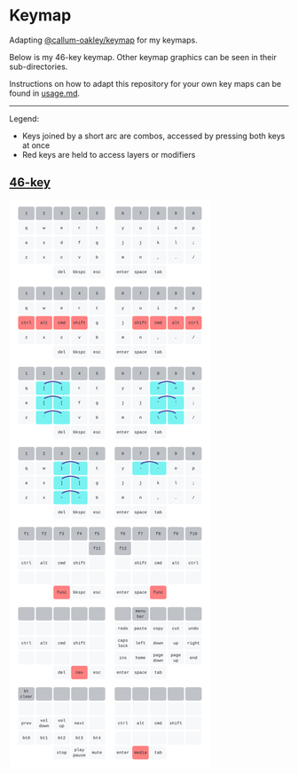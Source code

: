# Keymap
Adapting [@callum-oakley/keymap](https://github.com/callum-oakley/keymap) for my keymaps.

Below is my 46-key keymap.
Other keymap graphics can be seen in their sub-directories.

Instructions on how to adapt this repository for your own key maps can be found in [usage.md](USAGE.md).

---

Legend:
- Keys joined by a short arc are combos, accessed by pressing both keys at once
- Red keys are held to access layers or modifiers

## [46-key](https://github.com/BrokenFlows/zmk-brokenflows/blob/master/config/ishka.keymap)
![46-key keymap](keys_46/keymap-46.svg)
